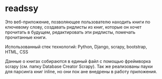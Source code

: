 # readssy

Это веб-приложение, позволяющее пользователю находить книги по ключевому слову, создавать ридлисты из книг, которые он хочет прочитать в будущем, редактировать эти ридлисты, помечать прочитанные книги.

Использованный стек технологий: Python, Django, scrapy, bootstrap, HTML, CSS

Данные о книгах собираются в единый файл с помощью фреймворка scrapy (см. папку Database Creator Scrapy). Так же реализованы пауки для парсинга книг inline, но они пок ане внедрены в работу приложения.
